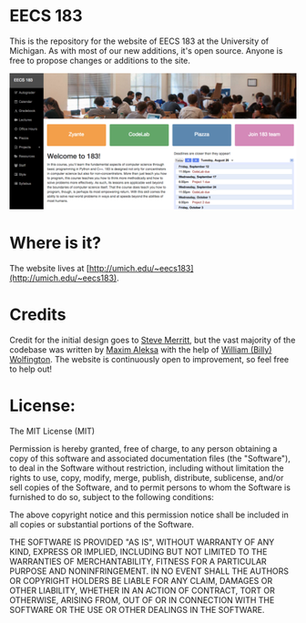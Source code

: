 EECS 183
=========

This is the repository for the website of EECS 183 at the University of Michigan. As with most of our new additions, it's open source. Anyone is free to propose changes or additions to the site.

![Logo](screenshot.png)

Where is it?
=========
The website lives at [http://umich.edu/~eecs183](http://umich.edu/~eecs183).

Credits
=========

Credit for the initial design goes to [Steve Merritt](http://github.com/stevemer), but the vast majority of the codebase was written by [Maxim Aleksa](http://github.com/maxim123) with the help of [William (Billy) Wolfington](http://github.com/thewolfA2). The website is continuously open to improvement, so feel free to help out!

License:
=========

The MIT License (MIT)

Permission is hereby granted, free of charge, to any person obtaining a copy of this software and associated documentation files (the "Software"), to deal in the Software without restriction, including without limitation the rights to use, copy, modify, merge, publish, distribute, sublicense, and/or sell copies of the Software, and to permit persons to whom the Software is furnished to do so, subject to the following conditions:

The above copyright notice and this permission notice shall be included in all copies or substantial portions of the Software.

THE SOFTWARE IS PROVIDED "AS IS", WITHOUT WARRANTY OF ANY KIND, EXPRESS OR IMPLIED, INCLUDING BUT NOT LIMITED TO THE WARRANTIES OF MERCHANTABILITY, FITNESS FOR A PARTICULAR PURPOSE AND NONINFRINGEMENT. IN NO EVENT SHALL THE AUTHORS OR COPYRIGHT HOLDERS BE LIABLE FOR ANY CLAIM, DAMAGES OR OTHER LIABILITY, WHETHER IN AN ACTION OF CONTRACT, TORT OR OTHERWISE, ARISING FROM, OUT OF OR IN CONNECTION WITH THE SOFTWARE OR THE USE OR OTHER DEALINGS IN THE SOFTWARE.
